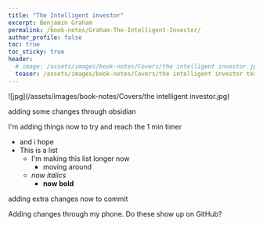 ```yaml
---
title: "The Intelligent investor"
excerpt: Benjamin Graham
permalink: /book-notes/Graham-The-Intelligent-Investor/
author_profile: false
toc: true
toc_sticky: true
header:
  # image: /assets/images/book-notes/Covers/the intelligent investor.jpg
  teaser: /assets/images/book-notes/Covers/the intelligent investor teaser.png
---
```


![jpg](/assets/images/book-notes/Covers/the intelligent investor.jpg)

adding some changes through obsidian 

I'm adding things now
to try and reach the 1 min timer
- and i hope 
- This is a list
	- I'm making this list longer now
		- moving around
	- *now italics*
		- **now bold**


adding extra changes now to commit

Adding changes through my phone. Do these show up on GitHub?
